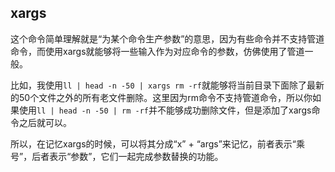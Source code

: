 ## xargs

这个命令简单理解就是“为某个命令生产参数”的意思，因为有些命令并不支持管道命令，而使用xargs就能够将一些输入作为对应命令的参数，仿佛使用了管道一般。

比如，我使用`ll | head -n -50 | xargs rm -rf`就能够将当前目录下面除了最新的50个文件之外的所有老文件删除。这里因为rm命令不支持管道命令，所以你如果使用`ll | head -n -50 | rm -rf`并不能够成功删除文件，但是添加了xargs命令之后就可以。

所以，在记忆xargs的时候，可以将其分成“x” + “args”来记忆，前者表示“乘号”，后者表示“参数”，它们一起完成参数替换的功能。
